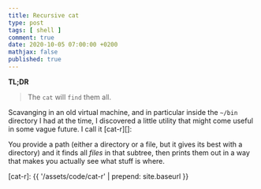 ```yaml
---
title: Recursive cat
type: post
tags: [ shell ]
comment: true
date: 2020-10-05 07:00:00 +0200
mathjax: false
published: true
---
```


**TL;DR**

> The `cat` will `find` them all.

Scavanging in an old virtual machine, and in particular inside the
`~/bin` directory I had at the time, I discovered a little utility that
might come useful in some vague future. I call it [cat-r][]:

<script src="https://gitlab.com/polettix/notechs/-/snippets/2021677.js"></script>

You provide a path (either a directory or a file, but it gives its best
with a directory) and it finds all *files* in that subtree, then prints
them out in a way that makes you actually see what stuff is where.

[cat-r]: {{ '/assets/code/cat-r' | prepend: site.baseurl }}
